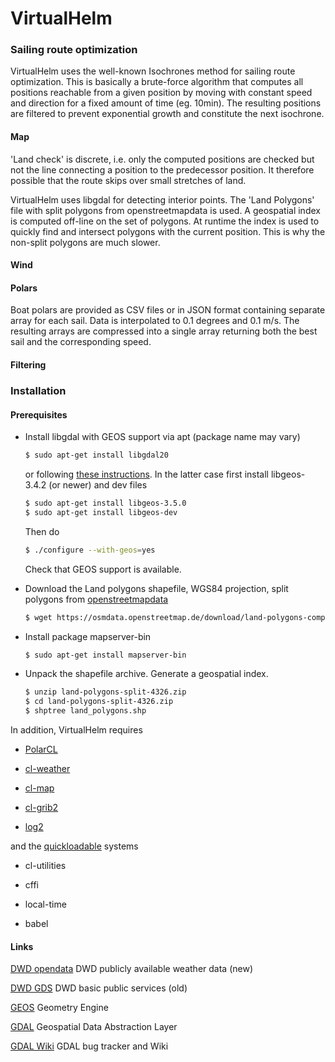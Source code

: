 # VirtualHelm

### Sailing route optimization

VirtualHelm uses the well-known Isochrones method for sailing route optimization. This is basically a brute-force algorithm that computes all positions reachable from a given position by moving with constant speed and direction for a fixed amount of time (eg. 10min). The resulting positions are filtered to prevent exponential growth and constitute the next isochrone.

#### Map
'Land check' is discrete, i.e. only the computed positions are checked but not the line connecting a position to the predecessor position. It therefore possible that the route skips over small stretches of land.

VirtualHelm uses libgdal for detecting interior points. The 'Land Polygons' file with split polygons from openstreetmapdata is used. 
A geospatial index is computed off-line on the set of polygons. At runtime the index is used to quickly find and intersect polygons with the current position. This is why the non-split polygons are much slower.

#### Wind
#### Polars
Boat polars are provided as CSV files or in JSON format containing separate array for each sail. Data is interpolated to 0.1 degrees and 0.1 m/s. The resulting arrays are compressed into a single array returning both the best sail and the corresponding speed. 

#### Filtering


### Installation

#### Prerequisites


*	Install libgdal with GEOS support via apt (package name may vary)
	
	```bash
	$ sudo apt-get install libgdal20
	```

	or following [these instructions](https://trac.osgeo.org/gdal/wiki/BuildingOnUnix). 
	In the latter case first install libgeos-3.4.2 (or newer) and dev files
	
	```bash
	$ sudo apt-get install libgeos-3.5.0
	$ sudo apt-get install libgeos-dev
	```
	Then do

	```bash
	$ ./configure --with-geos=yes
	```

	Check that GEOS support is available.

*	Download the Land polygons shapefile, WGS84 projection, split polygons from [openstreetmapdata](http://openstreetmapdata.com/data/land-polygons)

	```bash
	$ wget https://osmdata.openstreetmap.de/download/land-polygons-complete-4326.zip
	```

*	Install package mapserver-bin

	```bash
	$ sudo apt-get install mapserver-bin
	```

*	Unpack the shapefile archive. Generate a geospatial index.

	```bash 
	$ unzip land-polygons-split-4326.zip
	$ cd land-polygons-split-4326.zip
	$ shptree land_polygons.shp
	```

In addition, VirtualHelm requires 

*	[PolarCL](https://github.com/mak08/PolarCL)

*	[cl-weather](https://github.com/mak08/cl-weather)

*	[cl-map](https://github.com/mak08/cl-map)

*	[cl-grib2](https://github.com/mak08/cl-grib2)

*	[log2](https://github.com/mak08/log2)
	
and	the [quickloadable](https://www.quicklisp.org/beta/) systems

*	cl-utilities

*	cffi

*	local-time

*	babel
	

#### Links
[DWD opendata](https://opendata.dwd.de/) DWD publicly available weather data (new)

[DWD GDS](http://www.dwd.de/DE/leistungen/gds/gds.html) DWD basic public services (old)

[GEOS](https://trac.osgeo.org/geos/) Geometry Engine

[GDAL](http://www.gdal.org/) Geospatial Data Abstraction Layer

[GDAL Wiki](https://trac.osgeo.org/gdal/) GDAL bug tracker and Wiki

